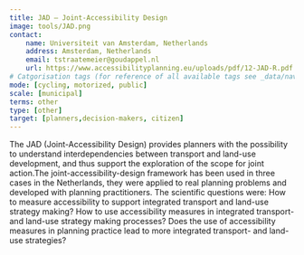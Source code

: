 ```yaml
---
title: JAD – Joint-Accessibility Design 
image: tools/JAD.png
contact:
    name: Universiteit van Amsterdam, Netherlands
    address: Amsterdam, Netherlands 
    email: tstraatemeier@goudappel.nl 
    url: https://www.accessibilityplanning.eu/uploads/pdf/12-JAD-R.pdf 
# Catgorisation tags (for reference of all available tags see _data/navigation_tools.yml file):
mode: [cycling, motorized, public]
scale: [municipal]
terms: other
type: [other]
target: [planners,decision-makers, citizen]
---
```


The JAD (Joint-Accessibility Design) provides planners with the possibility to understand interdependencies between transport and land-use development, and thus support the exploration of the scope for joint action.The joint-accessibility-design framework has been used in three cases in the Netherlands, they were applied to real planning problems and developed with planning practitioners. The scientific questions were: How to measure accessibility to support integrated transport and land-use strategy making? How to use accessibility measures in integrated transport- and land-use strategy making processes? Does the use of accessibility measures in planning practice lead to more integrated transport- and land-use strategies?